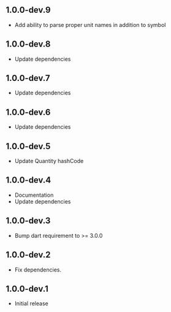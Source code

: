 ## 1.0.0-dev.9

- Add ability to parse proper unit names in addition to symbol

## 1.0.0-dev.8

- Update dependencies

## 1.0.0-dev.7

- Update dependencies

## 1.0.0-dev.6

- Update dependencies

## 1.0.0-dev.5

- Update Quantity hashCode

## 1.0.0-dev.4

- Documentation
- Update dependencies

## 1.0.0-dev.3

- Bump dart requirement to >= 3.0.0

## 1.0.0-dev.2

- Fix dependencies.

## 1.0.0-dev.1

- Initial release